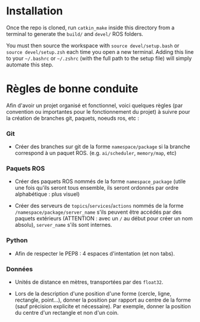 # Installation

Once the repo is cloned, run `catkin_make` inside this directory from a terminal to
generate the `build/` and `devel/` ROS folders.

You must then source the workspace with `source devel/setup.bash` or `source devel/setup.zsh` each
time you open a new terminal. Adding this line to your `~/.bashrc` or `~/.zshrc` (with the full
path to the setup file) will simply automate this step.

# Règles de bonne conduite

Afin d'avoir un projet organisé et fonctionnel, voici quelques règles (par convention ou importantes pour le 
fonctionnement du projet) à suivre pour la création de branches git, paquets, noeuds ros, etc :

### Git

- Créer des branches sur git de la forme `namespace/package` si la branche correspond à un paquet ROS. (e.g. `ai/scheduler`, `memory/map`, etc)

### Paquets ROS

- Créer des paquets ROS nommés de la forme `namespace_package` (utile une fois qu'ils seront tous ensemble, ils seront ordonnés par
ordre alphabétique : plus visuel)

- Créer des serveurs de `topics`/`services`/`actions` nommés de la forme `/namespace/package/server_name` s'ils peuvent être accédés par des paquets 
extérieurs (ATTENTION : avec un `/` au début pour créer un nom absolu), `server_name` s'ils sont internes.

### Python

- Afin de respecter le PEP8 : 4 espaces d'intentation (et non tabs).

### Données

- Unités de distance en mètres, transportées par des `float32`.

- Lors de la description d'une position d'une forme (cercle, ligne, rectangle, point...), donner la position par rapport au centre de la forme (sauf précision explicite et nécessaire). Par exemple, donner la position du centre d'un rectangle et non d'un coin.

